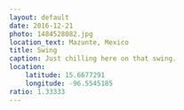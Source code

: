 ```yaml
---
layout: default
date: 2016-12-21
photo: 1484528082.jpg
location_text: Mazunte, Mexico
title: Swing
caption: Just chilling here on that swing.
location:
    latitude: 15.6677291
    longitude: -96.5545185
ratio: 1.33333
---
```

